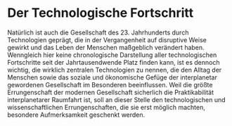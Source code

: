 # Der Technologische Fortschritt

Natürlich ist auch die Gesellschaft des 23. Jahrhunderts durch Technologien geprägt, die in der Vergangenheit auf disruptive Weise gewirkt und das Leben der Menschen maßgeblich verändert haben. Wenngleich hier keine chronologische Darstellung aller technologischen Fortschritte seit der Jahrtausendwende Platz finden kann, ist es dennoch wichtig, die wirklich zentralen Technologien zu nennen, die den Alltag der Menschen sowie das soziale und ökonomische Gefüge der interplanetar gewordenen Gesellschaft im Besonderen beeinflussen. Weil die größte Errungenschaft der modernen Gesellschaft sicherlich die Praktikabilität interplanetarer Raumfahrt ist, soll an dieser Stelle den technologischen und wissenschaftlichen Errungenschaften, die sie erst möglich machten, besondere Aufmerksamkeit geschenkt werden.